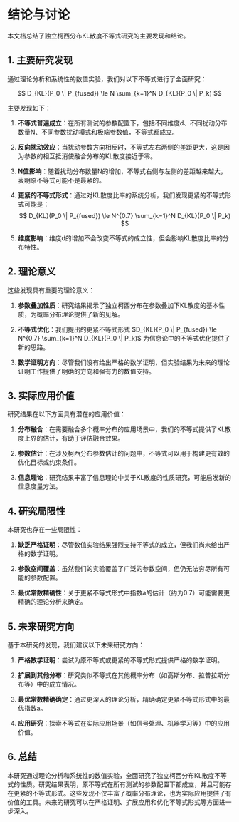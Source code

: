 # 结论与讨论

本文档总结了独立柯西分布KL散度不等式研究的主要发现和结论。

## 1. 主要研究发现

通过理论分析和系统性的数值实验，我们对以下不等式进行了全面研究：

$$ D_{KL}(P_0 \| P_{fused}) \le N \sum_{k=1}^N D_{KL}(P_0 \| P_k) $$

主要发现如下：

1. **不等式普遍成立**：在所有测试的参数配置下，包括不同维度d、不同扰动分布数量N、不同参数扰动模式和极端参数值，不等式都成立。

2. **反向扰动效应**：当扰动参数方向相反时，不等式左右两侧的差距更大，这是因为参数的相互抵消使融合分布的KL散度接近于零。

3. **N值影响**：随着扰动分布数量N的增加，不等式右侧与左侧的差距越来越大，表明原不等式可能不是最紧的。

4. **更紧的不等式形式**：通过对KL散度比率的系统分析，我们发现更紧的不等式形式可能是：
   $$ D_{KL}(P_0 \| P_{fused}) \le N^{0.7} \sum_{k=1}^N D_{KL}(P_0 \| P_k) $$

5. **维度影响**：维度d的增加不会改变不等式的成立性，但会影响KL散度比率的分布特性。

## 2. 理论意义

这些发现具有重要的理论意义：

1. **参数叠加性质**：研究结果揭示了独立柯西分布在参数叠加下KL散度的基本性质，为概率分布理论提供了新的见解。

2. **不等式优化**：我们提出的更紧不等式形式 $D_{KL}(P_0 \| P_{fused}) \le N^{0.7} \sum_{k=1}^N D_{KL}(P_0 \| P_k)$ 为信息论中的不等式优化提供了新的思路。

3. **数学证明方向**：尽管我们没有给出严格的数学证明，但实验结果为未来的理论证明工作提供了明确的方向和强有力的数值支持。

## 3. 实际应用价值

研究结果在以下方面具有潜在的应用价值：

1. **分布融合**：在需要融合多个概率分布的应用场景中，我们的不等式提供了KL散度上界的估计，有助于评估融合效果。

2. **参数估计**：在涉及柯西分布参数估计的问题中，不等式可以用于构建更有效的优化目标或约束条件。

3. **信息理论**：研究结果丰富了信息理论中关于KL散度的性质研究，可能启发新的信息度量方法。

## 4. 研究局限性

本研究也存在一些局限性：

1. **缺乏严格证明**：尽管数值实验结果强烈支持不等式的成立，但我们尚未给出严格的数学证明。

2. **参数空间覆盖**：虽然我们的实验覆盖了广泛的参数空间，但仍无法穷尽所有可能的参数配置。

3. **最优常数精确性**：关于更紧不等式形式中指数a的估计（约为0.7）可能需要更精确的理论分析来确定。

## 5. 未来研究方向

基于本研究的发现，我们建议以下未来研究方向：

1. **严格数学证明**：尝试为原不等式或更紧的不等式形式提供严格的数学证明。

2. **扩展到其他分布**：研究类似不等式在其他概率分布（如高斯分布、拉普拉斯分布等）中的成立情况。

3. **最优常数精确确定**：通过更深入的理论分析，精确确定更紧不等式形式中的最优指数a。

4. **应用研究**：探索不等式在实际应用场景（如信号处理、机器学习等）中的应用价值。

## 6. 总结

本研究通过理论分析和系统性的数值实验，全面研究了独立柯西分布KL散度不等式的性质。研究结果表明，原不等式在所有测试的参数配置下都成立，并且可能存在更紧的不等式形式。这些发现不仅丰富了概率分布理论，也为实际应用提供了有价值的工具。未来的研究可以在严格证明、扩展应用和优化不等式形式等方面进一步深入。
